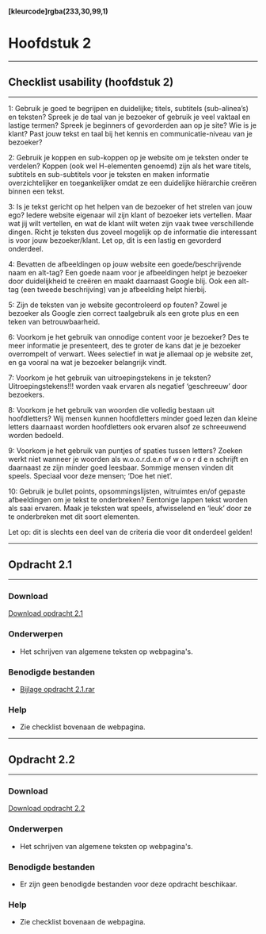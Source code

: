#### [kleurcode]rgba(233,30,99,1)

# Hoofdstuk 2

---
## Checklist usability (hoofdstuk 2)
---

1: Gebruik je goed te begrijpen en duidelijke; titels, subtitels (sub-alinea’s) en teksten?
Spreek je de taal van je bezoeker of gebruik je veel vaktaal en lastige termen? Spreek je beginners of gevorderden aan op je site? Wie is je klant? Past jouw tekst en taal bij het kennis en communicatie-niveau van je bezoeker?

2: Gebruik je koppen en sub-koppen op je website om je teksten onder te verdelen?
Koppen (ook wel H-elementen genoemd) zijn als het ware titels, subtitels en sub-subtitels voor je teksten en maken informatie overzichtelijker en toegankelijker omdat ze een duidelijke hiërarchie creëren binnen een tekst.

3: Is je tekst gericht op het helpen van de bezoeker of het strelen van jouw ego?
Iedere website eigenaar wil zijn klant of bezoeker iets vertellen. Maar wat jij wilt vertellen, en wat de klant wilt weten zijn vaak twee verschillende dingen. Richt je teksten dus zoveel mogelijk op de informatie die interessant is voor jouw bezoeker/klant. Let op, dit is een lastig en gevorderd onderdeel.

4: Bevatten de afbeeldingen op jouw website een goede/beschrijvende naam en alt-tag?
Een goede naam voor je afbeeldingen helpt je bezoeker door duidelijkheid te creëren en maakt daarnaast Google blij. Ook een alt-tag (een tweede beschrijving) van je afbeelding helpt hierbij.

5: Zijn de teksten van je website gecontroleerd op fouten?
Zowel je bezoeker als Google zien correct taalgebruik als een grote plus en een teken van betrouwbaarheid.

6: Voorkom je het gebruik van onnodige content voor je bezoeker?
Des te meer informatie je presenteert, des te groter de kans dat je je bezoeker overrompelt of verwart. Wees selectief in wat je allemaal op je website zet, en ga vooral na wat je bezoeker belangrijk vindt.

7: Voorkom je het gebruik van uitroepingstekens in je teksten?
Uitroepingstekens!!! worden vaak ervaren als negatief ‘geschreeuw’ door bezoekers. 

8: Voorkom je het gebruik van woorden die volledig bestaan uit hoofdletters?
Wij mensen kunnen hoofdletters minder goed lezen dan kleine letters daarnaast worden hoofdletters ook ervaren alsof ze schreeuwend worden bedoeld.

9: Voorkom je het gebruik van puntjes of spaties tussen letters?
Zoeken werkt niet wanneer je woorden als w.o.o.r.d.e.n of w o o r d e n schrijft en daarnaast ze zijn minder goed leesbaar. Sommige mensen vinden dit speels. Speciaal voor deze mensen; ‘Doe het niet‘.

10: Gebruik je bullet points, opsommingslijsten, witruimtes en/of gepaste afbeeldingen om je tekst te onderbreken?
Eentonige lappen tekst worden als saai ervaren. Maak je teksten wat speels, afwisselend en ‘leuk’ door ze te onderbreken met dit soort elementen.

Let op: dit is slechts een deel van de criteria die voor dit onderdeel gelden!

---
## Opdracht 2.1
---

### Download
<a href="https://elo.kw1c.nl/CMS/Studie/811%20ICT-Academie/811%20VakkenInhoud/%5BB.33%20Usa%5D%20Usability/25187%20%C2%A0%20Applicatie-%20en%20mediaontwikkelaar/Productie/02.%20Opdrachten/Hoofdstuk%202/Opdracht%202.1.pdf" target="_blank">Download opdracht 2.1</a>

### Onderwerpen
*   Het schrijven van algemene teksten op webpagina's.

### Benodigde bestanden
*   <a href="https://elo.kw1c.nl/CMS/Studie/811%20ICT-Academie/811%20VakkenInhoud/%5BB.33%20Usa%5D%20Usability/25187%20%C2%A0%20Applicatie-%20en%20mediaontwikkelaar/Productie/02.%20Opdrachten/Hoofdstuk%202/Resources/Bijlage%20opdracht%202.1.rar" target="_blank">Bijlage opdracht 2.1.rar</a>

### Help
*   Zie checklist bovenaan de webpagina.

---
## Opdracht 2.2
---

### Download
<a href="https://elo.kw1c.nl/CMS/Studie/811%20ICT-Academie/811%20VakkenInhoud/%5BB.33%20Usa%5D%20Usability/25187%20%C2%A0%20Applicatie-%20en%20mediaontwikkelaar/Productie/02.%20Opdrachten/Hoofdstuk%202/Opdracht%202.2.pdf" target="_blank">Download opdracht 2.2</a>

### Onderwerpen
*   Het schrijven van algemene teksten op webpagina's.

### Benodigde bestanden
*   Er zijn geen benodigde bestanden voor deze opdracht beschikaar.

### Help
*   Zie checklist bovenaan de webpagina.